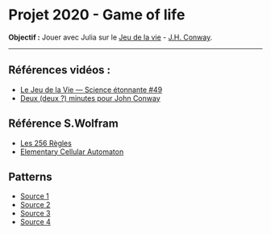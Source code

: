 # Projet 2020 - Game of life


**Objectif :** Jouer avec Julia sur le [Jeu de la vie](https://en.wikipedia.org/wiki/Conway%27s_Game_of_Life) - [J.H. Conway](https://en.wikipedia.org/wiki/John_Horton_Conway).

---

## Références vidéos :
- [Le Jeu de la Vie — Science étonnante #49](https://www.youtube.com/watch?v=S-W0NX97DB0&feature=youtu.be)
- [Deux (deux ?) minutes pour John Conway](https://youtu.be/9Hpy6MKM-J8)
## Référence S.Wolfram
- [Les 256 Règles](http://140.177.205.81/01/01/rulelist.html)
- [Elementary Cellular Automaton](https://mathworld.wolfram.com/ElementaryCellularAutomaton.html)
## Patterns
- [Source 1](https://en.wikipedia.org/wiki/Conway%27s_Game_of_Life)
- [Source 2](http://pi.math.cornell.edu/~lipa/mec/lesson6.html)
- [Source 3](https://mathworld.wolfram.com/Rule30.html)
- [Source 4](https://copy.sh/life/examples/)
##
